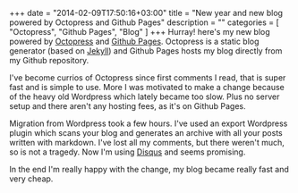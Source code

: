 +++
date = "2014-02-09T17:50:16+03:00"
title = "New year and new blog powered by Octopress and Github Pages"
description = ""
categories = [
    "Octopress",
    "Github Pages",
    "Blog"
]
+++
Hurray! here's my new blog powered by [Octopress](http://octopress.org) and [Github Pages](http://pages.github.com/). Octopress is a static blog generator (based on [Jekyll](https://github.com/jekyll/jekyll)) and Github Pages hosts my blog directly from my Github repository. 

I've become currios of Octopress since first comments I read, that is super fast and is simple to use. More I was motivated to make a change because of the heavy old Wordpress which lately became too slow. Plus no server setup and there aren't any hosting fees, as it's on Github Pages.

Migration from Wordpress took a few hours. I've used an export Wordpress plugin which scans your blog and generates an archive with all your posts written with markdown. I've lost all my comments, but there weren't much, so is not a tragedy. Now I'm using [Disqus](http://disqus.com/) and seems promising.

In the end I'm really happy with the change, my blog became really fast and very cheap.  